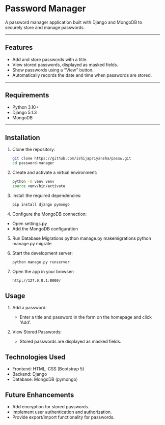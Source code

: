 # Password Manager

A password manager application built with Django and MongoDB to securely store and manage passwords.

---

## Features

- Add and store passwords with a title.
- View stored passwords, displayed as masked fields.
- Show passwords using a "View" button.
- Automatically records the date and time when passwords are stored.

---

## Requirements

- Python 3.10+
- Django 5.1.3
- MongoDB 

---

## Installation

1. Clone the repository:
   ```bash
   git clone https://github.com/ishijapriyansha/passw.git
   cd password-manager

2. Create and activate a virtual environment:
    ```bash
    python -m venv venv
    source venv/bin/activate  

3. Install the required dependencies:
    ```bash
    pip install django pymongo

4. Configure the MongoDB connection:

- Open settings.py
- Add the MongoDB configuration

5. Run Database Migrations
    python manage.py makemigrations
    python manage.py migrate

6. Start the development server:
    ```bash
    python manage.py runserver

7. Open the app in your browser:
    ```bash
    http://127.0.0.1:8000/
    

## Usage
1. Add a password:
    - Enter a title and password in the form on the homepage and click 'Add'.

2. View Stored Passwords:
    - Stored passwords are displayed as masked fields.


## Technologies Used
- Frontend: HTML, CSS (Bootstrap 5)
- Backend: Django
- Database: MongoDB (pymongo)

## Future Enhancements
- Add encryption for stored passwords.
- Implement user authentication and authorization.
- Provide export/import functionality for passwords.